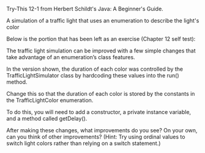 Try-This 12-1 from Herbert Schildt's Java: A Beginner's Guide.

A simulation of a traffic light that uses an enumeration to describe the light's color 

Below is the portion that has been left as an exercise (Chapter 12 self test):

The traffic light simulation can be improved with a few simple changes that take advantage of an enumeration’s class features.

In the version shown, the duration of each color was controlled by the TrafficLightSimulator class by hardcoding these values into the run() method.

Change this so that the duration of each color is stored by the constants in the TrafficLightColor enumeration.

To do this, you will need to add a constructor, a private instance variable, and a method called getDelay().

After making these changes, what improvements do you see? On your own, can you think of other improvements? 
(Hint: Try using ordinal values to switch light colors rather than relying on a switch statement.)




